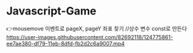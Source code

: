 # Javascript-Game

👉mousemove 이벤트로 pageX, pageY 좌표 찾기
  //상수 변수 const로 만든다
  https://user-images.githubusercontent.com/82692118/124775861-ee7ae380-df79-11eb-8dfd-fb2d2c6a9007.mp4

